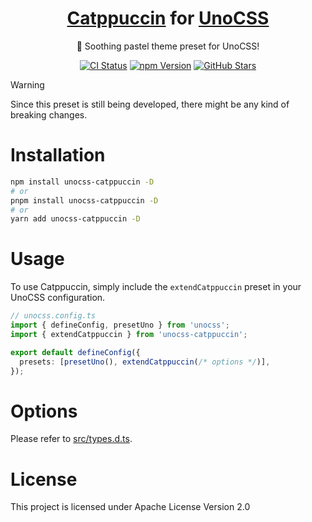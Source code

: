 <center>

# [Catppuccin](https://catppuccin.com/) for [UnoCSS](https://unocss.dev)

🌸 Soothing pastel theme preset for UnoCSS!

[![CI Status](https://img.shields.io/github/actions/workflow/status/catuhana/unocss-catppuccin/ci.yaml?style=flat-square&logo=github-actions&label=CI&labelColor=%23eff1f5&color=%2340a02b)](https://github.com/catuhana/unocss-catppuccin/actions/workflows/ci.yaml)
[![npm Version](https://img.shields.io/npm/v/unocss-catppuccin?style=flat-square&logo=npm&labelColor=%23eff1f5&color=%2340a02b)](https://npmjs.com/package/unocss-catppuccin)
[![GitHub Stars](https://img.shields.io/github/stars/catuhana/unocss-catppuccin?style=flat-square&labelColor=%23eff1f5&color=%2340a02b)](https://github.com/catuhana/unocss-catppuccin/stargazers)

</center>

> [!WARNING]
> Since this preset is still being developed, there might be any kind of breaking changes.

# Installation

```sh
npm install unocss-catppuccin -D
# or
pnpm install unocss-catppuccin -D
# or
yarn add unocss-catppuccin -D
```

# Usage

To use Catppuccin, simply include the `extendCatppuccin` preset in your UnoCSS configuration.

```ts
// unocss.config.ts
import { defineConfig, presetUno } from 'unocss';
import { extendCatppuccin } from 'unocss-catppuccin';

export default defineConfig({
  presets: [presetUno(), extendCatppuccin(/* options */)],
});
```

# Options

Please refer to [src/types.d.ts](src/types.d.ts).

# License

This project is licensed under Apache License Version 2.0
